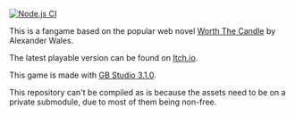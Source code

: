 [![Node.js CI](https://github.com/MaddoScientisto/WorthTheCandleGB/actions/workflows/node.js.yml/badge.svg?branch=master)](https://github.com/MaddoScientisto/WorthTheCandleGB/actions/workflows/node.js.yml)

This is a fangame based on the popular web novel [Worth The Candle](https://www.royalroad.com/fiction/25137/worth-the-candle) by Alexander Wales.

The latest playable version can be found on [Itch.io](https://maddoscientisto.itch.io/worth-the-candle-gb?secret=9BtqXLzHUtxmusw0Gcoi4ntNHE).

This game is made with [GB Studio 3.1.0](https://www.gbstudio.dev/).

This repository can't be compiled as is because the assets need to be on a private submodule, due to most of them being non-free.